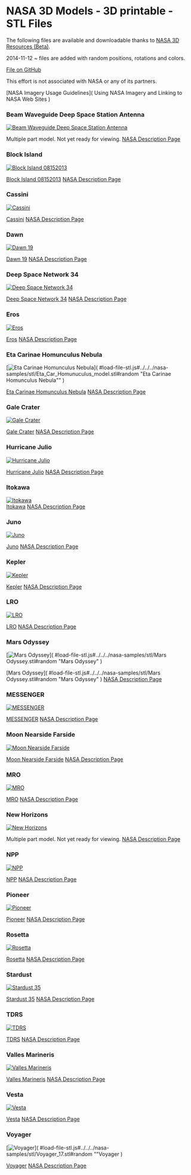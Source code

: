 NASA 3D Models - 3D printable - STL Files
===
The following files are available and downloadable thanks to [NASA 3D Resources (Beta)]( http://nasa3d.arc.nasa.gov/models/printable ).

2014-11-12 ~ files are added with random positions, rotations and colors.

[File on GitHub]( https://github.com/va3c/va3c.github.io/tree/master/nasa-samples )

This effort is not associated with NASA or any of its partners. 

[NASA Imagery Usage Guidelines]( Using NASA Imagery and Linking to NASA Web Sites )


### Beam Waveguide Deep Space Station Antenna
[![Beam Waveguide Deep Space Station Antenna]( http://nasa3d.arc.nasa.gov/shared_assets/models/bwg-antenna/bwg-428x321.gif)]( # "NASA model" )  

Multiple part model. Not yet ready for viewing. [NASA Description Page]( http://nasa3d.arc.nasa.gov/detail/bwg-antenna )

### Block Island
[![Block Island 08152013]( http://nasa3d.arc.nasa.gov/shared_assets/models/block-island/block-island-428x321.png )]( #load-file-stl.js#../../../nasa-samples/stl/Block_Island_08152013.stl#random "NASA model" )  

[Block Island 08152013]( #load-file-stl.js#../../../nasa-samples/stl/Block_Island_08152013.stl#random "NASA model" ) 
[NASA Description Page]( http://nasa3d.arc.nasa.gov/detail/block-island )

### Cassini
[![Cassini]( http://nasa3d.arc.nasa.gov/shared_assets/models/jpl-vtad-cassini/jpl-vtad-cassini-428-321.jpg)]( #load-file-stl.js#../../../nasa-samples/stl/cassini.stl#random "NASA model" )   

[Cassini]( #load-file-stl.js#../../../nasa-samples/stl/cassini.stl#random "NASA model" ) 
[NASA Description Page]( http://nasa3d.arc.nasa.gov/detail/jpl-vtad-cassini )

### Dawn
[![Dawn 19]( http://nasa3d.arc.nasa.gov/shared_assets/models/jpl-vtad-dawn/jpl-vtad-dawn-428-321.jpg )]( #load-file-stl.js#../../../nasa-samples/stl/Dawn_19.stl#random "NASA model" )  

[Dawn 19]( #load-file-stl.js#../../../nasa-samples/stl/Dawn_19.stl#random "NASA model" ) 
[NASA Description Page]( http://nasa3d.arc.nasa.gov/detail/jpl-vtad-dawn )

### Deep Space Network 34
[![Deep Space Network 34]( http://nasa3d.arc.nasa.gov/shared_assets/models/jpl-vtad-dsn34/jpl-vtad-dsn34-428-321.jpg )]( #load-file-stl.js#../../../nasa-samples/stl/34M_17.stl#random "NASA model" )  

[Deep Space Network 34]( #load-file-stl.js#../../../nasa-samples/stl/34M_17.stl#random "NASA model" ) 
[NASA Description Page]( http://nasa3d.arc.nasa.gov/detail/jpl-vtad-dsn34 )

### Eros
[![Eros]( http://nasa3d.arc.nasa.gov/shared_assets/models/eros/eros.PNG )]( #load-file-stl.js#../../../nasa-samples/stl/eros.stl#random "NASA model" )   

[Eros]( #load-file-stl.js#../../../nasa-samples/stl/eros.stl#random "NASA model" ) 
[NASA Description Page]( http://nasa3d.arc.nasa.gov/detail/eros )


### Eta Carinae Homunculus Nebula
[![Eta Carinae Homunculus Nebula]( http://nasa3d.arc.nasa.gov/shared_assets/models/eta-carinae-homunculus-nebula/homunculus-428x321.jpg)]( #load-file-stl.js#../../../nasa-samples/stl/Eta_Car_Homunuculus_model.stl#random "Eta Carinae Homunculus Nebula"" )   

[Eta Carinae Homunculus Nebula]( #load-file-stl.js#../../../nasa-samples/stl/Eta_Car_Homunuculus_model.stl#random "NASA model" ) 
[NASA Description Page]( http://nasa3d.arc.nasa.gov/detail/eta-carinae-homunculus-nebula )

### Gale Crater
[![Gale Crater]( http://nasa3d.arc.nasa.gov/shared_assets/models/gale-crater/gale_crater.PNG )]( #load-file-stl.js#../../../nasa-samples/stl/gale_crater.STL#random "" )   

[Gale Crater]( #load-file-stl.js#../../../nasa-samples/stl/gale_crater.STL#random "NASA model" ) 
[NASA Description Page]( http://nasa3d.arc.nasa.gov/detail/gale-crater )

### Hurricane Julio
[![Hurricane Julio]( http://nasa3d.arc.nasa.gov/shared_assets/models/hurricane-julio/julio-428.jpg )]( #load-file-stl.js#../../../nasa-samples/stl/Hurricane_Julio.stl#random "" )   

[Hurricane Julio]( #load-file-stl.js#../../../nasa-samples/stl/Hurricane_Julio.stl#random "Hurricane Julio" ) 
[NASA Description Page]( http://nasa3d.arc.nasa.gov/detail/hurricane-julio )

### Itokawa
[![Itokawa]( http://nasa3d.arc.nasa.gov/shared_assets/models/itokawa/itokawa-110-75.png )]( #load-file-stl.js#../../../nasa-samples/stl/itokawa.STL#random "" )   
[Itokawa]( #load-file-stl.js#../../../nasa-samples/stl/itokawa.STL#random "Itokawa" ) 
[NASA Description Page]( http://nasa3d.arc.nasa.gov/detail/itokawa )

### Juno
[![Juno]( http://nasa3d.arc.nasa.gov/shared_assets/models/eoss-juno/juno-428-321.jpg )]( #load-file-stl.js#../../../nasa-samples/stl/Juno.stl#random "NASA model" )   

[Juno]( #load-file-stl.js#../../../nasa-samples/stl/Juno.stl#random "NASA model" ) 
[NASA Description Page]( http://nasa3d.arc.nasa.gov/detail/eoss-juno )

### Kepler
[![Kepler]( http://nasa3d.arc.nasa.gov/shared_assets/models/jpl-vtad-kepler/jpl-vtad-kepler-428-321.jpg )]( #load-file-stl.js#../../../nasa-samples/stl/kepler_v009.stl#random "" )   

[Kepler]( #load-file-stl.js#../../../nasa-samples/stl/kepler_v009.stl#random "Kepler" ) 
[NASA Description Page]( http://nasa3d.arc.nasa.gov/detail/jpl-vtad-kepler )

### LRO
[![LRO]( http://nasa3d.arc.nasa.gov/shared_assets/models/jpl-vtad-lro/jpl-vtad-lro-428-321.jpg )]( #load-file-stl.js#../../../nasa-samples/stl/LRO_35.stl#random "" )   

[LRO]( #load-file-stl.js#../../../nasa-samples/stl/LRO_35.stl#random "LRO" ) 
[NASA Description Page]( http://nasa3d.arc.nasa.gov/detail/jpl-vtad-lro )

### Mars Odyssey
[![Mars Odyssey]( http://nasa3d.arc.nasa.gov/shared_assets/models/eoss-marsodyssey/marsodyssey-428-321.jpg )]( #load-file-stl.js#../../../nasa-samples/stl/Mars Odyssey.stl#random "Mars Odyssey" )   

[Mars Odyssey]( #load-file-stl.js#../../../nasa-samples/stl/Mars Odyssey.stl#random "Mars Odyssey" ) 
[NASA Description Page]( http://nasa3d.arc.nasa.gov/detail/eoss-marsodyssey )

### MESSENGER
[![MESSENGER]( http://nasa3d.arc.nasa.gov/shared_assets/models/eoss-messenger/messenger-428-321.jpg )]( #load-file-stl.js#../../../nasa-samples/stl/MESSENGER.stl#random "MESSENGER" )   

[MESSENGER]( #load-file-stl.js#../../../nasa-samples/stl/MESSENGER.stl#random "MESSENGER" ) 
[NASA Description Page]( http://nasa3d.arc.nasa.gov/detail/eoss-messenger )

### Moon Nearside Farside
[![Moon Nearside Farside]( http://nasa3d.arc.nasa.gov/shared_assets/models/moon-nearside-farside/moon_near_farside.PNG )]( #load-file-stl.js#../../../nasa-samples/stl/moon_near_side.stl#random "Moon Nearside Farside" )   

[Moon Nearside Farside]( #load-file-stl.js#../../../nasa-samples/stl/moon_near_side.stl#random "Moon Nearside Farside" ) 
[NASA Description Page]( http://nasa3d.arc.nasa.gov/detail/moon-nearside-farside )

### MRO
[![MRO]( http://nasa3d.arc.nasa.gov/shared_assets/models/jpl-vtad-mro/jpl-vtad-mro-428-321.jpg )]( #load-file-stl.js#../../../nasa-samples/stl/MRO_13.stl#random "MRO" )   

[MRO]( #load-file-stl.js#../../../nasa-samples/stl/MRO_13.stl#random "MRO" ) 
[NASA Description Page]( http://nasa3d.arc.nasa.gov/detail/jpl-vtad-mro )

### New Horizons
[![New Horizons]( http://nasa3d.arc.nasa.gov/shared_assets/models/new-horizons/new-horizon-428.png )]( # "New Horizons" )   

Multiple part model. Not yet ready for viewing. [NASA Description Page]( http://nasa3d.arc.nasa.gov/detail/new-horizons )

### NPP
[![NPP]( http://nasa3d.arc.nasa.gov/shared_assets/models/jpl-vtad-npp/jpl-vtad-npp-428-321.jpg )]( #load-file-stl.js#../../../nasa-samples/stl/NPP_16.stl#random "NPP" )   

[NPP]( #load-file-stl.js#../../../nasa-samples/stl/NPP_16.stl#random "NPP" ) 
[NASA Description Page]( http://nasa3d.arc.nasa.gov/detail/jpl-vtad-npp )

### Pioneer
[![Pioneer]( http://nasa3d.arc.nasa.gov/shared_assets/models/eoss-pioneer/Pioneer-10-11-428-321.jpg )]( #load-file-stl.js#../../../nasa-samples/stl/Pioneer.stl#random "Pioneer" )   

[Pioneer]( #load-file-stl.js#../../../nasa-samples/stl/.Pioneerstl#random "Pioneer" ) 
[NASA Description Page]( http://nasa3d.arc.nasa.gov/detail/eoss-pioneer )

### Rosetta
[![Rosetta]( http://nasa3d.arc.nasa.gov/shared_assets/models/eoss-rosetta/rosetta-428-321.jpg )]( #load-file-stl.js#../../../nasa-samples/stl/Rosetta.stl#random "Rosetta" )   

[Rosetta]( #load-file-stl.js#../../../nasa-samples/stl/Rosetta.stl#random "Rosetta" ) 
[NASA Description Page]( http://nasa3d.arc.nasa.gov/detail/eoss-rosetta )

### Stardust
[![Stardust 35]( http://nasa3d.arc.nasa.gov/shared_assets/models/jpl-vtad-stardust/jpl-vtad-stardust-428-321.jpg )]( #load-file-stl.js#../../../nasa-samples/stl/Stardust_35.stl#random "NASA model" )  

[Stardust 35]( #load-file-stl.js#../../../nasa-samples/stl/Stardust_35.stl#random "Stardust 35" ) 
[NASA Description Page]( http://nasa3d.arc.nasa.gov/detail/jpl-vtad-stardust )

### TDRS
[![TDRS]( http://nasa3d.arc.nasa.gov/shared_assets/models/eoss-tdrs/TDRS-428-321.jpg )]( #load-file-stl.js#../../../nasa-samples/stl/tdrs.stl#random "TDRS" )   

[TDRS]( #load-file-stl.js#../../../nasa-samples/stl/tdrs.stl#random "TDRS" ) 
[NASA Description Page]( http://nasa3d.arc.nasa.gov/detail/eoss-tdrs )

### Valles Marineris
[![Valles Marineris]( http://nasa3d.arc.nasa.gov/shared_assets/models/valles-marineris/mars_valles_mar.PNG )]( #load-file-stl.js#../../../nasa-samples/stl/mars_valles_mar.stl#random "Valles Marineris" )   

[Valles Marineris]( #load-file-stl.js#../../../nasa-samples/stl/mars_valles_mar.stl#random "Valles Marineris" ) 
[NASA Description Page]( http://nasa3d.arc.nasa.gov/detail/valles-marineris )

### Vesta
[![Vesta]( http://nasa3d.arc.nasa.gov/shared_assets/models/vesta/vesta_two_hemi.png )]( #load-file-stl.js#../../../nasa-samples/stl/vesta_two_hemi.stl#random "Vesta" )   

[Vesta]( #load-file-stl.js#../../../nasa-samples/stl/vesta_two_hemi.stl#random "Vesta" ) 
[NASA Description Page]( http://nasa3d.arc.nasa.gov/detail/vesta )

### Voyager
[![Voyager]( http://nasa3d.arc.nasa.gov/shared_assets/models/jpl-vtad-voyager/jpl-vtad-voyager-428-321.jpg )]( #load-file-stl.js#../../../nasa-samples/stl/Voyager_17.stl#random ""Voyager )   

[Voyager]( #load-file-stl.js#../../../nasa-samples/stl/Voyager_17.stl#random "Voyager" ) 
[NASA Description Page]( http://nasa3d.arc.nasa.gov/detail/jpl-vtad-voyager )
